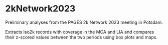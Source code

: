 # 2kNetwork2023
Preliminary analyses from the PAGES 2k Network 2023 meeting in Potsdam.

Extracts Iso2k records with coverage in the MCA and LIA and compares their z-scored values between the two periods using box plots and maps.
